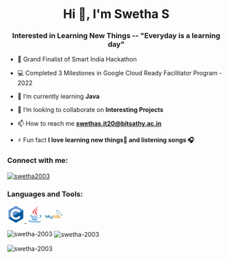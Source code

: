 

<h1 align="center">Hi 👋, I'm Swetha S</h1>

<h3 align="center">Interested in Learning New Things -- "Everyday is a learning day"</h3>

- 🏅 Grand Finalist of Smart India Hackathon

- 💻 Completed 3 Milestones in Google Cloud Ready Facilitator Program - 2022 

- 🌱 I’m currently learning **Java**

- 👯 I’m looking to collaborate on **Interesting Projects**

- 📫 How to reach me **swethas.it20@bitsathy.ac.in**

- ⚡ Fun fact **I love learning new things📍 and listening songs 🎧**

<h3 align="left">Connect with me:</h3>
<p align="left">
<a href="https://linkedin.com/in/swetha2003" target="blank"><img align="center" src="https://raw.githubusercontent.com/rahuldkjain/github-profile-readme-generator/master/src/images/icons/Social/linked-in-alt.svg" alt="swetha2003" height="30" width="40" /></a>



<h3 align="left">Languages and Tools:</h3><p align="left"> <a href="https://www.cprogramming.com/" target="_blank" rel="noreferrer"> <img src="https://raw.githubusercontent.com/devicons/devicon/master/icons/c/c-original.svg" alt="c" width="40" height="40"/> </a> <img src="https://raw.githubusercontent.com/devicons/devicon/master/icons/java/java-original.svg" alt="java" width="40" height="40"/> </a> <a href="https://www.mysql.com/" target="_blank" rel="noreferrer"> <img src="https://raw.githubusercontent.com/devicons/devicon/master/icons/mysql/mysql-original-wordmark.svg" alt="mysql" width="40" height="40"/> </a> </p>

<p><img align="left" src="https://github-readme-stats.vercel.app/api/top-langs?username=swetha-2003&show_icons=true&locale=en&layout=compact" alt="swetha-2003" /></p>

<p>&nbsp;<img align="center" src="https://github-readme-stats.vercel.app/api?username=swetha-2003&show_icons=true&locale=en" alt="swetha-2003" /></p>

<p><img align="center" src="https://github-readme-streak-stats.herokuapp.com/?user=swetha-2003&" alt="swetha-2003" /></p>
